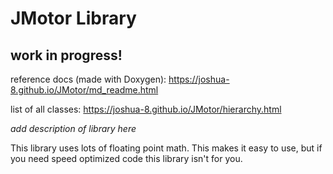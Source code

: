# JMotor Library

## work in progress!

reference docs (made with Doxygen): https://joshua-8.github.io/JMotor/md_readme.html


list of all classes: https://joshua-8.github.io/JMotor/hierarchy.html


*add description of library here*

This library uses lots of floating point math. This makes it easy to use, but if you need speed optimized code this library isn't for you.
